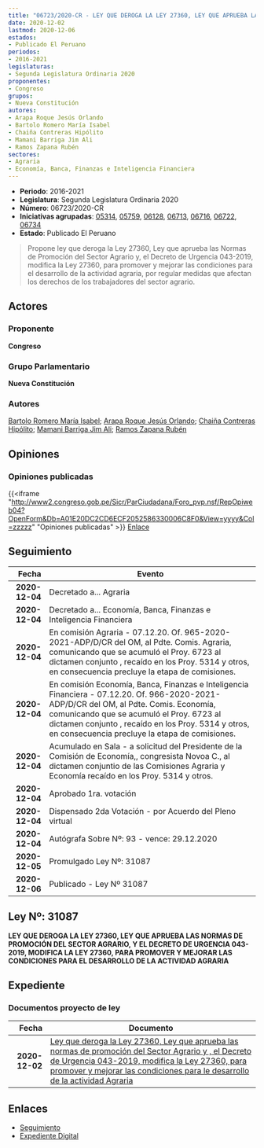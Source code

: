 ```yaml
---
title: "06723/2020-CR - LEY QUE DEROGA LA LEY 27360, LEY QUE APRUEBA LAS NORMAS DE PROMOCIÓN DEL SECTOR AGRARIO Y, EL DECRETO DE URGENCIA 043-2019, MODIFICA LA LEY 27360, PARA PROMOVER Y MEJOIRAR LAS CONDICIONES PARA EL DESARROLLO DE LA ACTIVIDAD AGRARIA"
date: 2020-12-02
lastmod: 2020-12-06
estados:
- Publicado El Peruano
periodos:
- 2016-2021
legislaturas:
- Segunda Legislatura Ordinaria 2020
proponentes:
- Congreso
grupos:
- Nueva Constitución
autores:
- Arapa Roque Jesús Orlando
- Bartolo Romero María Isabel
- Chaiña Contreras Hipólito
- Mamani Barriga Jim Ali
- Ramos Zapana Rubén
sectores:
- Agraria
- Economía, Banca, Finanzas e Inteligencia Financiera
---
```

- **Periodo**: 2016-2021
- **Legislatura**: Segunda Legislatura Ordinaria 2020
- **Número**: 06723/2020-CR
- **Iniciativas agrupadas**: [05314](../../05300/05314), [05759](../../05700/05759), [06128](../../06100/06128), [06713](../../06700/06713), [06716](../../06700/06716), [06722](../../06700/06722), [06734](../../06700/06734)
- **Estado**: Publicado El Peruano

> Propone ley que deroga la Ley 27360, Ley que aprueba las Normas de Promoción del Sector Agrario y, el Decreto de Urgencia 043-2019, modifica la Ley 27360, para promover y mejorar las condiciones para el desarrollo de la actividad agraria, por regular medidas que afectan los derechos de los trabajadores del sector agrario.


## Actores

### Proponente

**Congreso**

### Grupo Parlamentario

**Nueva Constitución**

### Autores

[Bartolo Romero María Isabel](mailto:mailto:mbartolo@congreso.gob.pe); [Arapa Roque Jesús Orlando](mailto:mailto:jarapa@congreso.gob.pe); [Chaiña Contreras Hipólito](mailto:mailto:hchaina@congreso.gob.pe); [Mamani Barriga Jim Ali](mailto:mailto:jmamani@congreso.gob.pe); [Ramos Zapana Rubén](mailto:mailto:rramos@congreso.gob.pe)

## Opiniones

### Opiniones publicadas

{{<iframe "http://www2.congreso.gob.pe/Sicr/ParCiudadana/Foro_pvp.nsf/RepOpiweb04?OpenForm&Db=A01E20DC2CD6ECF2052586330006C8F0&View=yyyy&Col=zzzzz" "Opiniones publicadas" >}}
[Enlace](http://www2.congreso.gob.pe/Sicr/ParCiudadana/Foro_pvp.nsf/RepOpiweb04?OpenForm&Db=A01E20DC2CD6ECF2052586330006C8F0&View=yyyy&Col=zzzzz)


## Seguimiento

| Fecha | Evento |
|------:|--------|
| **2020-12-04** | Decretado a... Agraria |
| **2020-12-04** | Decretado a... Economía, Banca, Finanzas e Inteligencia Financiera |
| **2020-12-04** | En comisión Agraria - 07.12.20. Of. 965-2020-2021-ADP/D/CR del OM, al Pdte. Comis. Agraria, comunicando que se acumuló el Proy. 6723 al dictamen conjunto , recaído en los Proy. 5314 y otros, en consecuencia precluye la etapa de comisiones. |
| **2020-12-04** | En comisión Economía, Banca, Finanzas e Inteligencia Financiera - 07.12.20. Of. 966-2020-2021-ADP/D/CR del OM, al Pdte. Comis. Economía, comunicando que se acumuló el Proy. 6723 al dictamen conjunto , recaído en los Proy. 5314 y otros, en consecuencia precluye la etapa de comisiones. |
| **2020-12-04** | Acumulado en Sala - a solicitud del Presidente de la Comisión de Economía,, congresista Novoa C., al dictamen conjuntio de las Comisiones Agraria y Economía recaído en los Proy. 5314 y otros. |
| **2020-12-04** | Aprobado 1ra. votación |
| **2020-12-04** | Dispensado 2da Votación - por Acuerdo del Pleno virtual |
| **2020-12-04** | Autógrafa Sobre Nº: 93 - vence: 29.12.2020 |
| **2020-12-05** | Promulgado Ley Nº: 31087 |
| **2020-12-06** | Publicado - Ley Nº 31087 |

## Ley Nº: 31087

**LEY QUE DEROGA LA LEY 27360, LEY QUE APRUEBA LAS NORMAS DE PROMOCIÓN DEL SECTOR AGRARIO, Y EL DECRETO DE URGENCIA 043-2019, MODIFICA LA LEY 27360, PARA PROMOVER Y MEJORAR LAS CONDICIONES PARA EL DESARROLLO DE LA ACTIVIDAD AGRARIA**

> 

## Expediente

### Documentos proyecto de ley

| Fecha | Documento |
|------:|-----------|
| **2020-12-02** | [Ley que deroga la Ley 27360, Ley que aprueba las normas de promoción del Sector Agrario y , el Decreto de Urgencia 043-2019, modifica la Ley 27360, para promover y mejorar las condiciones para le desarrollo de la actividad Agraria](http://www.leyes.congreso.gob.pe/Documentos/2016_2021/Proyectos_de_Ley_y_de_Resoluciones_Legislativas/PL0672320201202.pdf) |

## Enlaces

- [Seguimiento](http://www2.congreso.gob.pe/Sicr/TraDocEstProc/CLProLey2016.nsf/f7fff46988ca05b1052578e100829cc7/2a71eae449479c410525863300127303?OpenDocument)
- [Expediente Digital](http://www2.congreso.gob.pe/Sicr/TraDocEstProc/Expvirt_2011.nsf/visbusqptramdoc1621/06723?opendocument)

